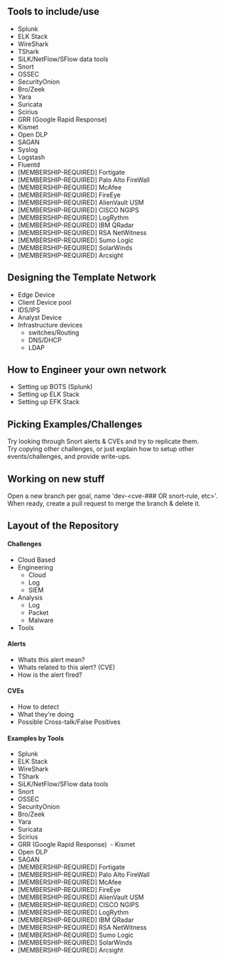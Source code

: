 ## Tools to include/use
* Splunk
* ELK Stack
* WireShark
* TShark
* SiLK/NetFlow/SFlow data tools
* Snort
* OSSEC
* SecurityOnion
* Bro/Zeek
* Yara
* Suricata
* Scirius
* GRR (Google Rapid Response)
* Kismet
* Open DLP
* SAGAN
* Syslog
* Logstash
* Fluentd
* \[MEMBERSHIP-REQUIRED\] Fortigate
* \[MEMBERSHIP-REQUIRED\] Palo Alto FireWall
* \[MEMBERSHIP-REQUIRED\] McAfee
* \[MEMBERSHIP-REQUIRED\] FireEye
* \[MEMBERSHIP-REQUIRED\] AlienVault USM
* \[MEMBERSHIP-REQUIRED\] CISCO NGIPS
* \[MEMBERSHIP-REQUIRED\] LogRythm
* \[MEMBERSHIP-REQUIRED\] IBM QRadar
* \[MEMBERSHIP-REQUIRED\] RSA NetWitness
* \[MEMBERSHIP-REQUIRED\] Sumo Logic
* \[MEMBERSHIP-REQUIRED\] SolarWinds
* \[MEMBERSHIP-REQUIRED\] Arcsight

## Designing the Template Network
* Edge Device
* Client Device pool
* IDS/IPS
* Analyst Device
* Infrastructure devices
  * switches/Routing
  * DNS/DHCP
  * LDAP

## How to Engineer your own network
* Setting up BOTS (Splunk)
* Setting up ELK Stack
* Setting up EFK Stack

## Picking Examples/Challenges
Try looking through Snort alerts & CVEs and try to replicate them.  
Try copying other challenges, or just explain how to setup other events/challenges, and provide write-ups.  

## Working on new stuff
Open a new branch per goal, name 'dev-<cve-### OR snort-rule, etc>'.  
When ready, create a pull request to merge the branch & delete it.  


## Layout of the Repository

#### Challenges
  - Cloud Based
  - Engineering
    - Cloud
    - Log
    - SIEM
  - Analysis
    - Log
    - Packet
    - Malware
  - Tools

#### Alerts
  - Whats this alert mean?
  - Whats related to this alert? (CVE)
  - How is the alert fired?

#### CVEs
  - How to detect
  - What they're doing
  - Possible Cross-talk/False Positives

#### Examples by Tools
  - Splunk
  - ELK Stack
  - WireShark
  - TShark
  - SiLK/NetFlow/SFlow data tools
  - Snort
  - OSSEC
  - SecurityOnion
  - Bro/Zeek
  - Yara
  - Suricata
  - Scirius
  - GRR (Google Rapid Response)
  - Kismet
  - Open DLP
  - SAGAN
  - \[MEMBERSHIP-REQUIRED\] Fortigate
  - \[MEMBERSHIP-REQUIRED\] Palo Alto FireWall
  - \[MEMBERSHIP-REQUIRED\] McAfee
  - \[MEMBERSHIP-REQUIRED\] FireEye
  - \[MEMBERSHIP-REQUIRED\] AlienVault USM
  - \[MEMBERSHIP-REQUIRED\] CISCO NGIPS
  - \[MEMBERSHIP-REQUIRED\] LogRythm
  - \[MEMBERSHIP-REQUIRED\] IBM QRadar
  - \[MEMBERSHIP-REQUIRED\] RSA NetWitness
  - \[MEMBERSHIP-REQUIRED\] Sumo Logic
  - \[MEMBERSHIP-REQUIRED\] SolarWinds
  - \[MEMBERSHIP-REQUIRED\] Arcsight
